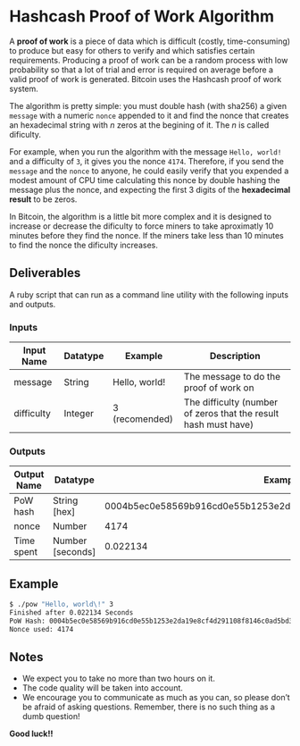 # Hashcash Proof of Work Algorithm

A __proof of work__ is a piece of data which is difficult (costly, time-consuming) to produce but easy for others to verify and which satisfies certain requirements. Producing a proof of work can be a random process with low probability so that a lot of trial and error is required on average before a valid proof of work is generated. Bitcoin uses the Hashcash proof of work system.

The algorithm is pretty simple: you must double hash (with sha256) a given `message` with a numeric `nonce` appended to it and find the nonce that creates an hexadecimal string with _n_ zeros at the begining of it. The _n_ is called dificulty.

For example, when you run the algorithm with the message `Hello, world!` and a difficulty of `3`, it gives you the nonce `4174`. Therefore, if you send the `message` and the `nonce` to anyone, he could easily verify that you expended a modest amount of CPU time calculating this nonce by double hashing the message plus the nonce, and expecting the first 3 digits of the __hexadecimal result__ to be zeros.

In Bitcoin, the algorithm is a little bit more complex and it is designed to increase or decrease the dificulty to force miners to take aproximatly 10 minutes before they find the nonce. If the miners take less than 10 minutes to find the nonce the dificulty increases.

## Deliverables

A ruby script that can run as a command line utility with the following inputs and outputs.

### Inputs

Input Name | Datatype | Example        | Description
---------- | -------- | -------------- | --------
message    | String   | Hello, world!  | The message to do the proof of work on
difficulty | Integer  | 3 (recomended) | The difficulty (number of zeros that the result hash must have)

### Outputs

Output Name | Datatype | Example
----------- | -------- | -------
PoW hash    | String [hex] | 0004b5ec0e58569b916cd0e55b1253e2da19e8cf4d291108f8146c0ad5bd3810
nonce      | Number   | 4174
Time spent  | Number [seconds] | 0.022134

## Example

```bash
$ ./pow "Hello, world\!" 3
Finished after 0.022134 Seconds
PoW Hash: 0004b5ec0e58569b916cd0e55b1253e2da19e8cf4d291108f8146c0ad5bd3810
Nonce used: 4174
```

## Notes

- We expect you to take no more than two hours on it.
- The code quality will be taken into account.
- We encourage you to communicate as much as you can, so please don’t be afraid of asking questions. Remember, there is no such thing as a dumb question!

**Good luck!!**

